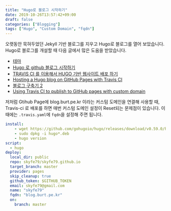 ```yaml
---
title: "Hugo로 블로그 시작하기"
date: 2019-10-26T13:57:42+09:00
draft: false
categories: ["Blogging"]
tags: ["Hugo", "Custom Domain", "fqdn"]
---
```


오랫동안 묵혀두었던 Jekyll 기반 블로그를 지우고 Hugo로 블로그를 열어 보았습니다. Hugo로 블로그를 개설할 때 다음 글에서 많은 도움을 받았습니다.
 
 * [테마](https://themes.gohugo.io/theme/hugo-theme-learn/en)
 * [Hugo 로 github 블로그 시작하기](https://wotjd.github.io/categories/blogging/)
 * [TRAVIS CI 를 이용해서 HUGO 기반 웹사이트 배포 하기](https://ironpark.github.io/2017/12/17/hugo-site-deploy-use-travis-ci/)
 * [Hosting a Hugo blog on GitHub Pages with Travis CI](https://medium.com/swlh/hosting-a-hugo-blog-on-github-pages-with-travis-ci-e74a1d686f10)
 * [블로그 구축기 2](https://ialy1595.github.io/post/blog-construct-2/)
 * [Using Travis CI to publish to GitHub pages with custom domain](https://echorand.me/posts/github-pages-custom-domain-travis-ci/)

저처럼 Gtihub Page에 blog.burt.pe.kr 이라는 커스텀 도메인을 연결해 사용할 때, Travis-ci 로 배포를 하면 매번 커스텀 도메인 설정이 Reset되는 문제점이 있습니다. 이 때에는 `.travis.yaml`에 `fqdn`을 설정해 주면 됩니다.

```yaml
install:
    - wget https://github.com/gohugoio/hugo/releases/download/v0.59.0/hugo_0.59.0_Linux-64bit.deb
    - sudo dpkg -i hugo*.deb
    - hugo version
script:
  - hugo
deploy:
  local_dir: public
  repo: skyfe79/skyfe79.github.io
  target_branch: master
  provider: pages
  skip_cleanup: true
  github_token: $GITHUB_TOKEN
  email: skyfe79@gmail.com
  name: "skyfe79"
  fqdn: "blog.burt.pe.kr"
  on:
    branch: master
```

